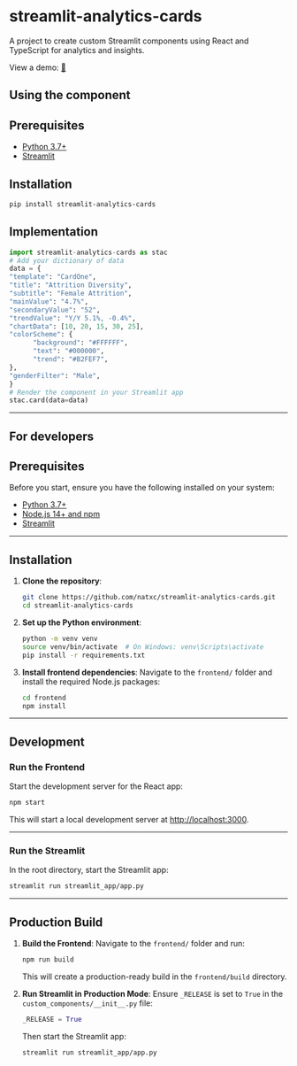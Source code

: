 # streamlit-analytics-cards

A project to create custom Streamlit components using React and TypeScript for analytics and insights.

View a demo: [💾](https://analytics-cards.streamlit.app/)

## Using the component

## **Prerequisites**

- [Python 3.7+](https://www.python.org/downloads/)
- [Streamlit](https://docs.streamlit.io/)

## **Installation**

```bash
pip install streamlit-analytics-cards
```

## **Implementation**

```python
import streamlit-analytics-cards as stac
# Add your dictionary of data
data = {
"template": "CardOne",
"title": "Attrition Diversity",
"subtitle": "Female Attrition",
"mainValue": "4.7%",
"secondaryValue": "52",
"trendValue": "Y/Y 5.1%, -0.4%",
"chartData": [10, 20, 15, 30, 25],
"colorScheme": {
      "background": "#FFFFFF",
      "text": "#000000",
      "trend": "#B2FEF7",
},
"genderFilter": "Male",
}
# Render the component in your Streamlit app
stac.card(data=data)
```

---

## For developers

## **Prerequisites**

Before you start, ensure you have the following installed on your system:

- [Python 3.7+](https://www.python.org/downloads/)
- [Node.js 14+ and npm](https://nodejs.org/)
- [Streamlit](https://docs.streamlit.io/)

---

## **Installation**

1. **Clone the repository**:

   ```bash
   git clone https://github.com/natxc/streamlit-analytics-cards.git
   cd streamlit-analytics-cards
   ```

2. **Set up the Python environment**:

   ```bash
   python -m venv venv
   source venv/bin/activate  # On Windows: venv\Scripts\activate
   pip install -r requirements.txt
   ```

3. **Install frontend dependencies**:
   Navigate to the `frontend/` folder and install the required Node.js packages:
   ```bash
   cd frontend
   npm install
   ```

---

## **Development**

### **Run the Frontend**

Start the development server for the React app:

```bash
npm start
```

This will start a local development server at [http://localhost:3000](http://localhost:3000).

---

### **Run the Streamlit**

In the root directory, start the Streamlit app:

```bash
streamlit run streamlit_app/app.py
```

---

## **Production Build**

1. **Build the Frontend**:
   Navigate to the `frontend/` folder and run:

   ```bash
   npm run build
   ```

   This will create a production-ready build in the `frontend/build` directory.

2. **Run Streamlit in Production Mode**:
   Ensure `_RELEASE` is set to `True` in the `custom_components/__init__.py` file:

   ```python
   _RELEASE = True
   ```

   Then start the Streamlit app:

   ```bash
   streamlit run streamlit_app/app.py
   ```

